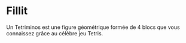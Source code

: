 # Fillit
Un Tetriminos est une figure géométrique formée de 4 blocs que vous connaissez grâce au célèbre jeu Tetris.
